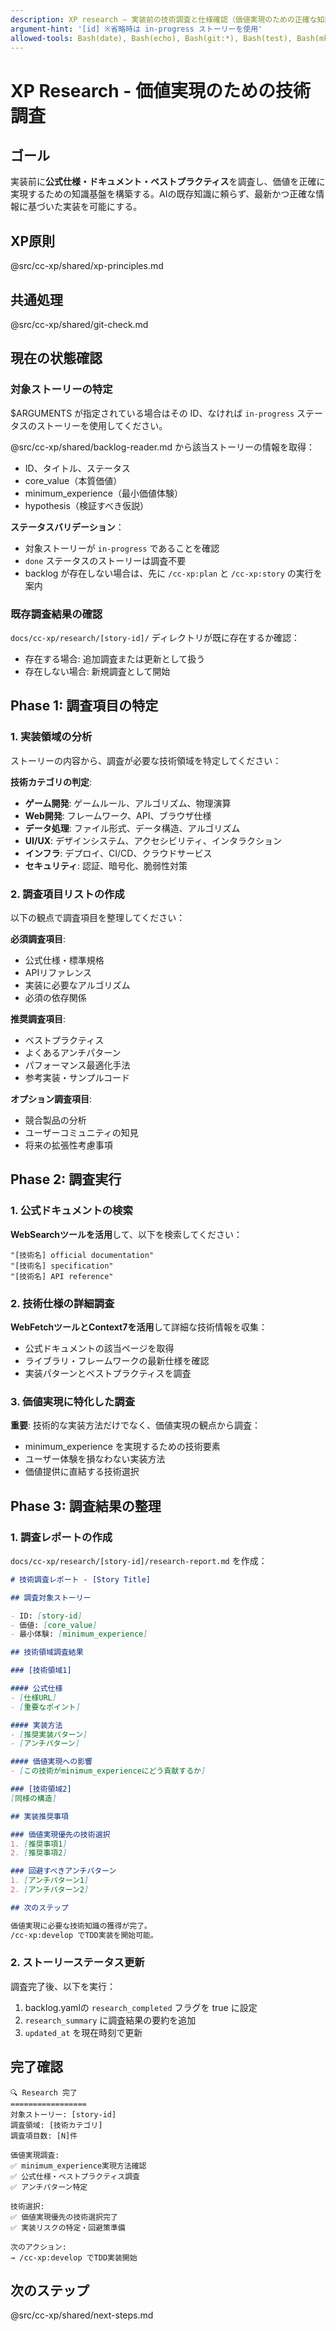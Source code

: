```yaml
---
description: XP research – 実装前の技術調査と仕様確認（価値実現のための正確な知識獲得）
argument-hint: '[id] ※省略時は in-progress ストーリーを使用'
allowed-tools: Bash(date), Bash(echo), Bash(git:*), Bash(test), Bash(mkdir:*), Bash(grep), ReadFile, WriteFile, WebSearch, WebFetch, mcp__context7__*
---
```


# XP Research - 価値実現のための技術調査

## ゴール

実装前に**公式仕様・ドキュメント・ベストプラクティス**を調査し、価値を正確に実現するための知識基盤を構築する。AIの既存知識に頼らず、最新かつ正確な情報に基づいた実装を可能にする。

## XP原則

@src/cc-xp/shared/xp-principles.md

## 共通処理

@src/cc-xp/shared/git-check.md

## 現在の状態確認

### 対象ストーリーの特定

$ARGUMENTS が指定されている場合はその ID、なければ `in-progress` ステータスのストーリーを使用してください。

@src/cc-xp/shared/backlog-reader.md から該当ストーリーの情報を取得：
- ID、タイトル、ステータス
- core_value（本質価値）
- minimum_experience（最小価値体験）
- hypothesis（検証すべき仮説）

**ステータスバリデーション**：
- 対象ストーリーが `in-progress` であることを確認
- `done` ステータスのストーリーは調査不要
- backlog が存在しない場合は、先に `/cc-xp:plan` と `/cc-xp:story` の実行を案内

### 既存調査結果の確認

`docs/cc-xp/research/[story-id]/` ディレクトリが既に存在するか確認：
- 存在する場合: 追加調査または更新として扱う
- 存在しない場合: 新規調査として開始

## Phase 1: 調査項目の特定

### 1. 実装領域の分析

ストーリーの内容から、調査が必要な技術領域を特定してください：

**技術カテゴリの判定**:
- **ゲーム開発**: ゲームルール、アルゴリズム、物理演算
- **Web開発**: フレームワーク、API、ブラウザ仕様
- **データ処理**: ファイル形式、データ構造、アルゴリズム
- **UI/UX**: デザインシステム、アクセシビリティ、インタラクション
- **インフラ**: デプロイ、CI/CD、クラウドサービス
- **セキュリティ**: 認証、暗号化、脆弱性対策

### 2. 調査項目リストの作成

以下の観点で調査項目を整理してください：

**必須調査項目**:
- 公式仕様・標準規格
- APIリファレンス
- 実装に必要なアルゴリズム
- 必須の依存関係

**推奨調査項目**:
- ベストプラクティス
- よくあるアンチパターン
- パフォーマンス最適化手法
- 参考実装・サンプルコード

**オプション調査項目**:
- 競合製品の分析
- ユーザーコミュニティの知見
- 将来の拡張性考慮事項

## Phase 2: 調査実行

### 1. 公式ドキュメントの検索

**WebSearchツールを活用**して、以下を検索してください：

```
"[技術名] official documentation"
"[技術名] specification"
"[技術名] API reference"
```

### 2. 技術仕様の詳細調査

**WebFetchツールとContext7を活用**して詳細な技術情報を収集：

- 公式ドキュメントの該当ページを取得
- ライブラリ・フレームワークの最新仕様を確認
- 実装パターンとベストプラクティスを調査

### 3. 価値実現に特化した調査

**重要**: 技術的な実装方法だけでなく、価値実現の観点から調査：

- minimum_experience を実現するための技術要素
- ユーザー体験を損なわない実装方法
- 価値提供に直結する技術選択

## Phase 3: 調査結果の整理

### 1. 調査レポートの作成

`docs/cc-xp/research/[story-id]/research-report.md` を作成：

```markdown
# 技術調査レポート - [Story Title]

## 調査対象ストーリー

- ID: [story-id]
- 価値: [core_value]
- 最小体験: [minimum_experience]

## 技術領域調査結果

### [技術領域1]

#### 公式仕様
- [仕様URL]
- [重要なポイント]

#### 実装方法
- [推奨実装パターン]
- [アンチパターン]

#### 価値実現への影響
- [この技術がminimum_experienceにどう貢献するか]

### [技術領域2]
[同様の構造]

## 実装推奨事項

### 価値実現優先の技術選択
1. [推奨事項1]
2. [推奨事項2]

### 回避すべきアンチパターン
1. [アンチパターン1]
2. [アンチパターン2]

## 次のステップ

価値実現に必要な技術知識の獲得が完了。
/cc-xp:develop でTDD実装を開始可能。
```

### 2. ストーリーステータス更新

調査完了後、以下を実行：

1. backlog.yamlの `research_completed` フラグを true に設定
2. `research_summary` に調査結果の要約を追加
3. `updated_at` を現在時刻で更新

## 完了確認

```
🔍 Research 完了
=================
対象ストーリー: [story-id]
調査領域: [技術カテゴリ]
調査項目数: [N]件

価値実現調査:
✅ minimum_experience実現方法確認
✅ 公式仕様・ベストプラクティス調査
✅ アンチパターン特定

技術選択:
✅ 価値実現優先の技術選択完了
✅ 実装リスクの特定・回避策準備

次のアクション:
→ /cc-xp:develop でTDD実装開始
```

## 次のステップ

@src/cc-xp/shared/next-steps.md
